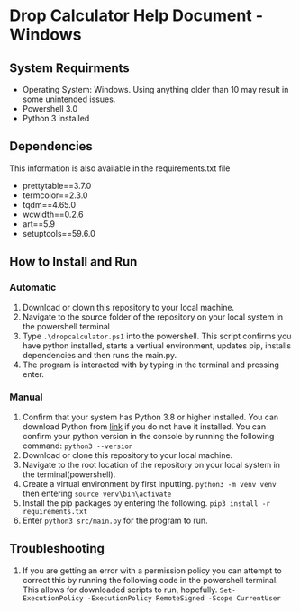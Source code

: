 # Drop Calculator Help Document - Windows

## System Requirments 
- Operating System: Windows. Using anything older than 10 may result in some unintended issues.
- Powershell 3.0
- Python 3 installed

## Dependencies
This information is also available in the requirements.txt file

- prettytable==3.7.0
- termcolor==2.3.0
- tqdm==4.65.0
- wcwidth==0.2.6
- art==5.9
- setuptools==59.6.0

## How to Install and Run

### Automatic

1. Download or clown this repository to your local machine. 
2. Navigate to the source folder of the repository on your local system in the powershell terminal
3. Type ```.\dropcalculator.ps1``` into the powershell. This script confirms you have python installed, starts a vertiual environment, updates pip, installs dependencies and then runs the main.py.
4. The program is interacted with by typing in the terminal and pressing enter. 

### Manual

1. Confirm that your system has Python 3.8 or higher installed. You can download Python from [link](https://python.org) if you do not have it installed. You can confirm your python version in the console by running the following command: ```python3 --version```
2. Download or clone this repository to your local machine.
3. Navigate to the root location of the repository on your local system in the terminal(powershell).
4. Create a virtual environment by first inputting.
    ```python3 -m venv venv```
    then entering
    ```source venv\bin\activate```
5. Install the pip packages by entering the following.
    ```pip3 install -r requirements.txt```
6. Enter ```python3 src/main.py``` for the program to run.



## Troubleshooting

1. If you are getting an error with a permission policy you can attempt to correct this by running the following code in the powershell terminal. This allows for downloaded scripts to run, hopefully.
``` Set-ExecutionPolicy -ExecutionPolicy RemoteSigned -Scope CurrentUser ```